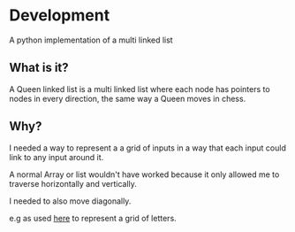 # Development
A python implementation of a multi linked list

## What is it?
A Queen linked list is a multi linked list where each node has pointers to nodes in every direction, the same way a Queen moves in chess.



## Why?
I needed a way to represent a a grid of inputs in a way that each input could link to any input around it.

A normal Array or list wouldn't have worked because it only allowed me to traverse horizontally and vertically.

I needed to also move diagonally.

e.g as used [here](https://github.com/playtunes100/connect-word.git) to represent a grid of letters.